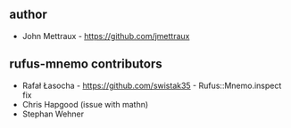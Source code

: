 
## author

* John Mettraux - https://github.com/jmettraux


## rufus-mnemo contributors

* Rafał Łasocha - https://github.com/swistak35 - Rufus::Mnemo.inspect fix
* Chris Hapgood (issue with mathn)
* Stephan Wehner

